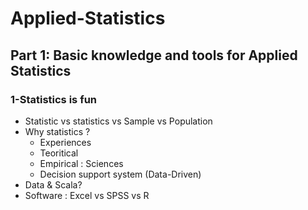# Applied-Statistics


## Part 1: Basic knowledge and tools for Applied Statistics

### 1-Statistics is fun

* Statistic vs statistics vs Sample vs Population
* Why statistics ? 
   * Experiences
   * Teoritical
   * Empirical : Sciences
   * Decision support system (Data-Driven)
* Data & Scala? 
* Software : Excel vs SPSS vs R
